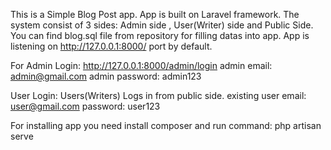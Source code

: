 This is a Simple Blog Post app. App is built on Laravel framework.
The system consist of 3 sides: Admin side , User(Writer) side and Public Side.
You can find blog.sql file from repository for filling datas into app.
App is listening on http://127.0.0.1:8000/ port by default.

For Admin Login:
http://127.0.0.1:8000/admin/login
admin email:
admin@gmail.com
admin password:
admin123

User Login:
Users(Writers) Logs in from public side.
existing user email:
user@gmail.com
password:
user123

For installing app you need install composer and run command: php artisan serve

